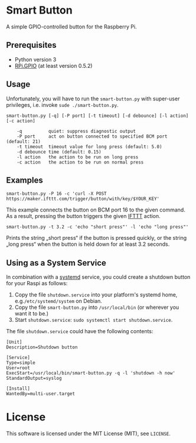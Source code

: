 # Smart Button

A simple GPIO-controlled button for the Raspberry Pi.

## Prerequisites

* Python version 3
* [RPi.GPIO](https://pypi.python.org/pypi/RPi.GPIO) (at least version 0.5.2)

## Usage

Unfortunately, you will have to run the `smart-button.py` with
super-user privileges, i.e. invoke `sude ./smart-button.py`.

~~~~~~~~~~
smart-button.py [-q] [-P port] [-t timeout] [-d debounce] [-l action] [-c action]

    -q          quiet: suppress diagnostic output
    -P port     act on button connected to specified BCM port (default: 21)
    -t timeout  timeout value for long press (default: 5.0)
    -d debounce time (default: 0.15)
    -l action   the action to be run on long press
    -c action   the action to be run on normal press
~~~~~~~~~~

## Examples

~~~~~~~~~~
smart-button.py -P 16 -c 'curl -X POST https://maker.ifttt.com/trigger/button/with/key/$YOUR_KEY'
~~~~~~~~~~

This example connects the button on BCM port 16 to the given
command. As a result, pressing the button triggers the given
[IFTTT](https://ifttt.com) action.

~~~~~~~~~~
smart-button.py -t 3.2 -c 'echo "short press"' -l 'echo "long press"'
~~~~~~~~~~

Prints the string „short press“ if the button is pressed quickly, or
the string „long press“ when the button is held down for at least 3.2
seconds.

## Using as a System Service

In combination with a
[systemd](http://www.freedesktop.org/wiki/Software/systemd/) service,
you could create a shutdown button for your Raspi as follows:

1. Copy the file `shutdown.service` into your platform's systemd
home, e.g.`/etc/systemd/system` on Debian.
1. Copy the file `smart-button.py` into `/usr/local/bin` (or wherever
you want it to be.)
1. Start `shutdown.service`: `sudo systemctl start shutdown.service`. 

The file `shutdown.service` could have the following contents:
~~~~~~~~~~
[Unit]
Description=Shutdown button

[Service]
Type=simple
User=root
ExecStart=/usr/local/bin/smart-button.py -q -l 'shutdown -h now'
StandardOutput=syslog

[Install]
WantedBy=multi-user.target
~~~~~~~~~~

# License

This software is licensed under the MIT License (MIT), see `LICENSE`.
